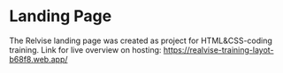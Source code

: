 # Landing Page
The Relvise landing page was created as project for HTML&CSS-coding training. 
Link for live overview on hosting: https://realvise-training-layot-b68f8.web.app/
